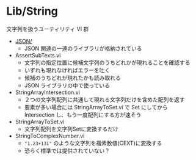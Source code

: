 Lib/String
==
文字列を扱うユーティリティ VI 群

- [JSON/](JSON/Readme.md)
  - JSON 関連の一連のライブラリが格納されている
- AssertSubTexts.vi
  - 文字列の指定位置に候補文字列のうちどれかが現れることを確認する
  - いずれも現れなければエラーを吐く
  - 候補のうちどれが現れたかも読み取れる
  - JSON ライブラリの中で使っている
- StringArrayIntersection.vi
  - ２つの文字列配列に共通して現れる文字列だけを含めた配列を返す
  - 要素が多い場合には StringArrayToSet.vi で Set にしてから Intersection し、もう一度配列にする方が速そう
- StringArrayToSet.vi
  - 文字列配列を文字列Setに変換するだけ
- StringToComplexNumber.vi
  - `"1.23+13i"` のような文字列を複素数値(CEXT)に変換する
  - 恐らく標準では提供されていない？
